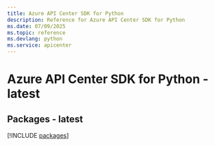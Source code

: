 ```yaml
---
title: Azure API Center SDK for Python
description: Reference for Azure API Center SDK for Python
ms.date: 07/09/2025
ms.topic: reference
ms.devlang: python
ms.service: apicenter
---
```

# Azure API Center SDK for Python - latest
## Packages - latest
[!INCLUDE [packages](api-center-index.md)]